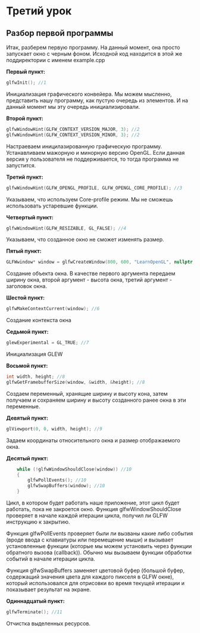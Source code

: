 # Третий урок
## Разбор первой программы
Итак, разберем первую программу. На данный момент, она просто запускает окно с черным фоном. Исходной код находится в этой же поддиректории с именем example.cpp

**Первый пункт:**
```cpp
glfwInit(); //1
```
Инициализация графического конвейера.
Мы можем мысленно, представить нашу программу, как пустую очередь из элементов. И на данный момент мы эту очередь инициализировали.

**Второй пункт:**
```cpp
glfwWindowHint(GLFW_CONTEXT_VERSION_MAJOR, 3); //2
glfwWindowHint(GLFW_CONTEXT_VERSION_MINOR, 3); //2
```
Настраеваем иницилазированную графическую программу. Устанавливаем мажорную и минорную версию OpenGL. Если данная версия у пользователя не поддерживается, то тогда программа не запустится.

**Третий пункт:**
```cpp
glfwWindowHint(GLFW_OPENGL_PROFILE, GLFW_OPENGL_CORE_PROFILE); //3
```
Указываем, что используем Core-profile режим. Мы не сможешь использовать устаревшие функции.

**Четвертый пункт:**
```cpp
glfwWindowHint(GLFW_RESIZABLE, GL_FALSE); //4
```
Указываем, что созданное окно не сможет изменять размер.

**Пятый пункт:**
```cpp
GLFWwindow* window = glfwCreateWindow(800, 600, "LearnOpenGL", nullptr, nullptr); //5
```
Создание объекта окна. В качестве первого аргумента передаем ширину окна, второй аргумент - высота окна, третий аргумент - заголовок окна.

**Шестой пункт:**
```cpp
glfwMakeContextCurrent(window); //6
```
Создание контекста окна

**Седьмой пункт:**
```cpp
glewExperimental = GL_TRUE; //7
```
Инициализация GLEW

**Восьмой пункт:**
```cpp
int width, height; //8
glfwGetFramebufferSize(window, &width, &height); //8
```
Создаем переменный, хранящие ширину и высоту кона, затем получаем и сохраняем ширину и высоту созданного ранее окна в эти переменные.

**Девятый пункт:**
```cpp
glViewport(0, 0, width, height); //9
```
Задаем координаты относительного окна и размер отображаемого окна.

**Десятый пункт:**
```cpp
	while (!glfwWindowShouldClose(window)) //10
	{
		glfwPollEvents(); //10
		glfwSwapBuffers(window); //10
	}
```
Цикл, в котором будет работать наше приложение, этот цикл будет работать, пока не закроется окно.
Функция glfwWindowShouldClose проверяет в начале каждой итерации цикла, получил ли GLFW инструкцию к закрытию.

Функция glfwPollEvents проверяет были ли вызваны какие либо события (вроде ввода с клавиатуры или перемещение мыши) и вызывает установленные функции (которые мы можем установить через функции обратного вызова (callback)). Обычно мы вызываем функции обработки событий в начале итерации цикла.

Функция glfwSwapBuffers заменяет цветовой буфер (большой буфер, содержащий значения цвета для каждого пикселя в GLFW окне), который использовался для отрисовки во время текущей итерации и показывает результат на экране.

**Одиннадцатый пункт:**
```cpp
glfwTerminate(); //11
```
Отчистка выделенных ресурсов.